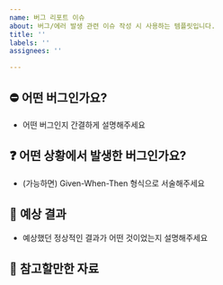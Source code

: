 ```yaml
---
name: 버그 리포트 이슈
about: 버그/에러 발생 관련 이슈 작성 시 사용하는 템플릿입니다.
title: ''
labels: ''
assignees: ''

---
```


## ⛔ 어떤 버그인가요?

* 어떤 버그인지 간결하게 설명해주세요

## ❓ 어떤 상황에서 발생한 버그인가요?

* (가능하면) Given-When-Then 형식으로 서술해주세요

## 💬 예상 결과

* 예상했던 정상적인 결과가 어떤 것이었는지 설명해주세요

## 📑 참고할만한 자료
